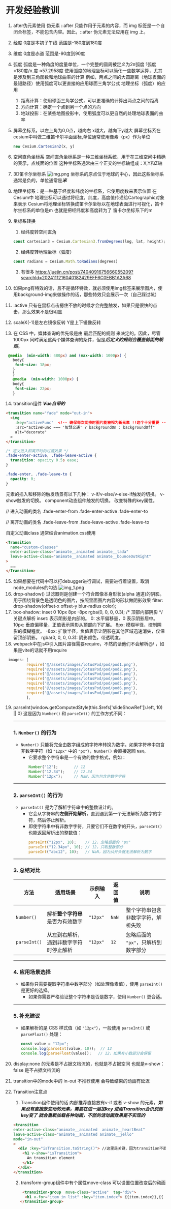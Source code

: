 # 开发经验教训
1. after伪元素使用
   伪元素 ::after 只能作用于元素的内容，而 img 标签是一个自闭合标签，不能包含内容。因此，::after 伪元素无法应用在 img 上。
2. 经度 0度是本初子午线 范围是-180度到180度
3. 维度 0度是赤道 范围是-90度到90度
4. 弧度 弧度是一种角度的度量单位，一个完整的圆周被定义为2π弧度
   1弧度=180度/π 度 ≈57.2958度
   使用弧度的地理坐标可以简化一些数学运算，尤其是涉及到三角函数和地球曲率的计算
   例如，两点之间的大圆距离（地球表面的最短路径）使用弧度可以更直接的应用球面三角学公式
   地理坐标（弧度）的应用
   1. 距离计算：使用球面三角学公式，可以更准确的计算出两点之间的距离
   2. 方向计算：确定一个点到另一个点的方向
   3. 地球投影：在某些地图投影中，使用弧度可以更自然的处理地球表面的曲率
5. 屏幕坐标系，以左上角为0,0点，越向右 x越大，越向下y越大
   屏幕坐标系在cesium中叫做二维笛卡尔平面坐标,单位通常使用像素（px）作为单位
   ```js
   new Cesium.Cartesian2(x, y)
   ```
6. 空间直角坐标系
   空间直角坐标系是一种三维坐标系统，用于在三维空间中精确的表示，点线面的位置
   这种坐标系通常由三个正交的坐标轴组成：X,Y和Z轴
7. 3D笛卡尔坐标系
![img.png](img.png)
   坐标系的原点位于地球的中心，因此这些坐标系通常是负的，单位通常是***米***
8. 地理坐标系：是一种基于经度和纬度的坐标系，它使用度数来表示位置
   在Cesium中 地理坐标可以通过将经度，纬度，高度值传递给Cartographic对象来表示
   Cesium将地理坐标转换成笛卡尔坐标以在地球表面进行可视化，笛卡尔坐标系的单位是m  也就是把经纬度和高度转为了 笛卡尔坐标系下的m
9. 坐标系转换
   1. 经纬度转空间直角
   ```js
   const cartesian3 = Cesium.Cartesian3.fromDegrees(lng, lat, height);
   ```
   2. 经纬度转地理坐标（弧度）
   ```js
   const radians = Cesium.Math.toRadians(degrees)
   ```
   3. 有很多 https://juejin.cn/post/7404091675666055209?searchId=2024111216040182429EFF6C0EBB1A2A68

10. 如果png有特效的话，且不是循环特效，就必须使用img标签来展示图片，使用background-img来做操作的话，那些特效只会展示一次（自己踩过坑）
11. :active 只有在鼠标点击摁住不放的时候才会完整触发，如果只是很快的点击，那么效果不是很明显
12. scaleX(-1)是左右镜像反转  Y是上下镜像反转
13. 在 CSS 中，媒体查询的优先级是由 最后匹配的规则 来决定的。因此，尽管 1000px 同时满足这两个媒体查询的条件，但是***后定义的规则会覆盖前面的规则***。
   ```css
    @media  (min-width: 480px) and (max-width: 1000px) {
      body{
       font-size: 18px;
      }
      }
      @media  (min-width: 1000px) {
      body{
       font-size: 22px;
      }
   ```

14. transition组件 ***Vue自带的***
   ```html
   <transition name="fade" mode="out-in">
     <img
       :key="activeFunc"  <!-- 确保每次切换时图片能被视为新元素 !!这个十分重要 -->
       :src="activeFunc === '智慧交通' ? backgroundOn : backgroundOff"
       alt="decorate"
     >
   </transition>
   ```
   ```css
   /* 定义进入和离开时的过渡效果 */
   .fade-enter-active, .fade-leave-active {
     transition: opacity 0.5s ease;
   }
   
   .fade-enter, .fade-leave-to {
     opacity: 0;
   }
   ```
   元素的插入和移除的触发场景有以下几种：
   v-if/v-else/v-else-if触发的切换。
   v-show触发的切换。
   component动态组件触发的切换。
   改变特殊的key属性。


   // 进入动画的类名
   .fade-enter-from
   .fade-enter-active
   .fade-enter-to
   
   // 离开动画的类名
   .fade-leave-from
   .fade-leave-active
   .fade-leave-to

   自定义动画class 通常结合animation.css使用
   ```html
   <Transition
     name="custom-classes"
     enter-active-class="animate__animated animate__tada"
     leave-active-class="animate__animated animate__bounceOutRight"
   >
     。。。
   </Transition>

   ```
15. 如果想要在代码中可以打debugger进行调试，需要进行着设置，取消node_modules的勾选
![img_1.png](img_1.png)
16. drop-shadow() 过滤器则是创建一个符合图像本身形状(alpha 通道)的阴影。
用于围绕背景色是透明色的图片，按照里面图片内容的形状做阴影效果
    filter: drop-shadow(offset-x offset-y blur-radius color);
17. box-shadow: inset 0 10px 8px -8px rgba(0, 0, 0, 0.3); /* 顶部内部阴影 */
    关键点解析
    inset: 表示阴影是内部的。
    0: 水平偏移量，0 表示阴影居中。
    10px: 垂直偏移量，正值表示阴影从顶部向下扩展。
    8px: 模糊半径，控制阴影的模糊程度。
    -8px: 扩散半径，负值表示让阴影在其他区域迅速消失，仅保留顶部阴影。
    rgba(0, 0, 0, 0.3): 阴影颜色，带透明度。
18. webpack中在js中引入图片路径需要require，不然的话他们不会解析@/  ，如果是vite的话就不用require
```js
 images: [
         require('@/assets/images/lotusPod/pod/pod1.png'),
         require('@/assets/images/lotusPod/pod/pod2.png'),
         require('@/assets/images/lotusPod/pod/pod3.png'),
         require('@/assets/images/lotusPod/pod/pod4.png'),
         require('@/assets/images/lotusPod/pod/pod5.png'),
         require('@/assets/images/lotusPod/pod/pod6.png'),
         require('@/assets/images/lotusPod/pod/pod7.png'),
         ],
```
19. parseInt(window.getComputedStyle(this.$refs['slideShowRef']).left, 10) || 0)
        这是因为 `Number()` 和 `parseInt()` 的工作方式不同：
    
    ---
    
    ### **1. `Number()` 的行为**
    - `Number()` 只能将完全由数字组成的字符串转换为数字。如果字符串中包含非数字字符（如 `"12px"` 中的 `"px"`），`Number()` 会直接返回 `NaN`。
      - 它要求整个字符串是一个有效的数字格式，例如：
        ```javascript
        Number("12");       // 12
        Number("12.34");    // 12.34
        Number("12px");     // NaN，因为包含非数字字符
        ```
    
    ---
    
    ### **2. `parseInt()` 的行为**
    - `parseInt()` 是为了解析字符串中的整数设计的。
      - 它会从字符串的**左侧开始解析**，直到遇到第一个无法解析为数字的字符，然后停止解析。
      - 即使字符串中有非数字字符，只要它们不在数字的开头，`parseInt()` 也能返回解析出的整数值：
        ```javascript
        parseInt("12px", 10);    // 12，忽略后面的 "px"
        parseInt("12.34px", 10); // 12，只取整数部分
        parseInt("abc12", 10);   // NaN，因为从开头就无法解析为数字
        ```
    
    ---
    
    ### **3. 总结对比**
    
    | 方法          | 适用场景                              | 示例输入       | 返回值    | 说明                                      |
    |---------------|---------------------------------------|---------------|-----------|-------------------------------------------|
    | `Number()`    | 解析**整个字符串**是否为有效数字        | `"12px"`      | `NaN`     | 整个字符串包含非数字字符，解析失败        |
    | `parseInt()`  | 从左到右解析，遇到非数字字符时停止解析 | `"12px"`      | `12`      | 忽略后面的 `"px"`，只解析到数字部分       |
    
    ---
    
    ### **4. 应用场景选择**
    - 如果你只需要提取字符串中数字部分（如处理像素值），使用 `parseInt()` 是更好的选择。
      - 如果你需要严格验证整个字符串是否是数字，使用 `Number()` 更合适。
    
    ---
    
    ### **5. 补充建议**
    - 如果解析的是 CSS 样式值（如 `"12px"`），一般使用 `parseInt()` 或 `parseFloat()` 处理：
      ```javascript
      const value = "12px";
      console.log(parseInt(value, 10));  // 12
      console.log(parseFloat(value));   // 12，如果有小数部分会保留
      ```
20. display:none 的元素是不占据文档流的，也就是不占据空间  也就是v-show：false 是不占据文档流的
21. transition中的mode中的 in-out 不推荐使用 会导致结束的动画有延迟
22. Transition注意点
    1. Transition组件使用的话 内部推荐直接放有v-if 或者 v-show 的元素，***如果没有直接放变动的元素，需要在这一层加key 进而Transition会识别到key变了 就会重新加载各种动画，不然的话动画效果是不实现的***
    ```html
    <transition
    enter-active-class="animate__animated  animate__heartBeat"
    leave-active-class="animate__animated animate__jello"
    mode="in-out"
    >
      <div :key="isTransition.toString()"> //这里是关键，因为transition不直接包裹变化的元素，所以要加key
        <h1 v-show="isTransition">
          An transition element
        </h1>
      </div>
    </transition>
    ```
    2. transform-group组件中有个属性move-class  可以设置位置改变后的动画
    ```html
        <transition-group  move-class="active"  tag="div">
         <h1 v-for="item in list" :key="item.index"> {{item.index}},{{ item.title }}</h1>
       </transition-group>
    ```
